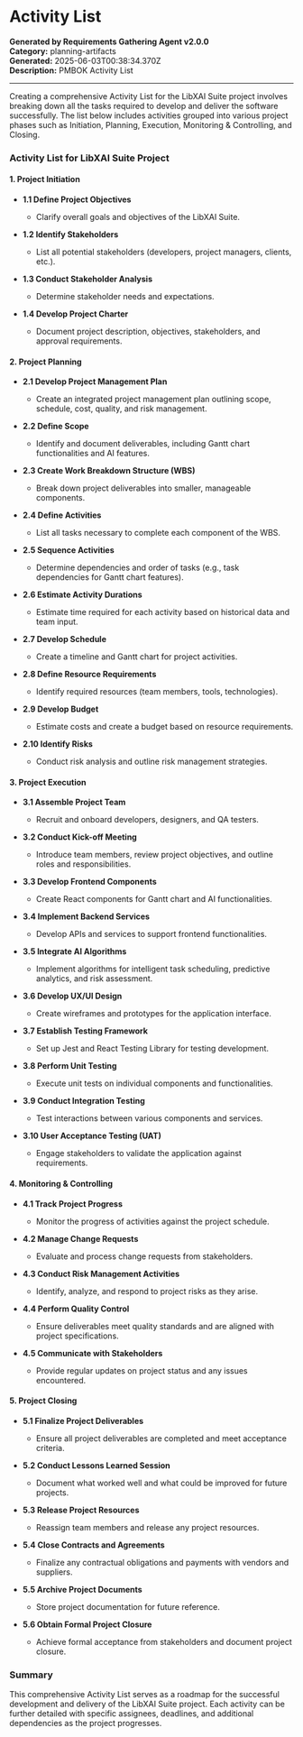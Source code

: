# Activity List

**Generated by Requirements Gathering Agent v2.0.0**  
**Category:** planning-artifacts  
**Generated:** 2025-06-03T00:38:34.370Z  
**Description:** PMBOK Activity List

---

Creating a comprehensive Activity List for the LibXAI Suite project involves breaking down all the tasks required to develop and deliver the software successfully. The list below includes activities grouped into various project phases such as Initiation, Planning, Execution, Monitoring & Controlling, and Closing. 

### Activity List for LibXAI Suite Project

#### **1. Project Initiation**
- **1.1 Define Project Objectives**
  - Clarify overall goals and objectives of the LibXAI Suite.
  
- **1.2 Identify Stakeholders**
  - List all potential stakeholders (developers, project managers, clients, etc.).
  
- **1.3 Conduct Stakeholder Analysis**
  - Determine stakeholder needs and expectations.
  
- **1.4 Develop Project Charter**
  - Document project description, objectives, stakeholders, and approval requirements.

#### **2. Project Planning**
- **2.1 Develop Project Management Plan**
  - Create an integrated project management plan outlining scope, schedule, cost, quality, and risk management.

- **2.2 Define Scope**
  - Identify and document deliverables, including Gantt chart functionalities and AI features.

- **2.3 Create Work Breakdown Structure (WBS)**
  - Break down project deliverables into smaller, manageable components.
  
- **2.4 Define Activities**
  - List all tasks necessary to complete each component of the WBS.
  
- **2.5 Sequence Activities**
  - Determine dependencies and order of tasks (e.g., task dependencies for Gantt chart features).
  
- **2.6 Estimate Activity Durations**
  - Estimate time required for each activity based on historical data and team input.

- **2.7 Develop Schedule**
  - Create a timeline and Gantt chart for project activities.

- **2.8 Define Resource Requirements**
  - Identify required resources (team members, tools, technologies).

- **2.9 Develop Budget**
  - Estimate costs and create a budget based on resource requirements.

- **2.10 Identify Risks**
  - Conduct risk analysis and outline risk management strategies.

#### **3. Project Execution**
- **3.1 Assemble Project Team**
  - Recruit and onboard developers, designers, and QA testers.

- **3.2 Conduct Kick-off Meeting**
  - Introduce team members, review project objectives, and outline roles and responsibilities.

- **3.3 Develop Frontend Components**
  - Create React components for Gantt chart and AI functionalities.
  
- **3.4 Implement Backend Services**
  - Develop APIs and services to support frontend functionalities.

- **3.5 Integrate AI Algorithms**
  - Implement algorithms for intelligent task scheduling, predictive analytics, and risk assessment.

- **3.6 Develop UX/UI Design**
  - Create wireframes and prototypes for the application interface.

- **3.7 Establish Testing Framework**
  - Set up Jest and React Testing Library for testing development.

- **3.8 Perform Unit Testing**
  - Execute unit tests on individual components and functionalities.

- **3.9 Conduct Integration Testing**
  - Test interactions between various components and services.

- **3.10 User Acceptance Testing (UAT)**
  - Engage stakeholders to validate the application against requirements.

#### **4. Monitoring & Controlling**
- **4.1 Track Project Progress**
  - Monitor the progress of activities against the project schedule.

- **4.2 Manage Change Requests**
  - Evaluate and process change requests from stakeholders.

- **4.3 Conduct Risk Management Activities**
  - Identify, analyze, and respond to project risks as they arise.

- **4.4 Perform Quality Control**
  - Ensure deliverables meet quality standards and are aligned with project specifications.

- **4.5 Communicate with Stakeholders**
  - Provide regular updates on project status and any issues encountered.

#### **5. Project Closing**
- **5.1 Finalize Project Deliverables**
  - Ensure all project deliverables are completed and meet acceptance criteria.

- **5.2 Conduct Lessons Learned Session**
  - Document what worked well and what could be improved for future projects.

- **5.3 Release Project Resources**
  - Reassign team members and release any project resources.

- **5.4 Close Contracts and Agreements**
  - Finalize any contractual obligations and payments with vendors and suppliers.

- **5.5 Archive Project Documents**
  - Store project documentation for future reference.

- **5.6 Obtain Formal Project Closure**
  - Achieve formal acceptance from stakeholders and document project closure.

### Summary
This comprehensive Activity List serves as a roadmap for the successful development and delivery of the LibXAI Suite project. Each activity can be further detailed with specific assignees, deadlines, and additional dependencies as the project progresses.